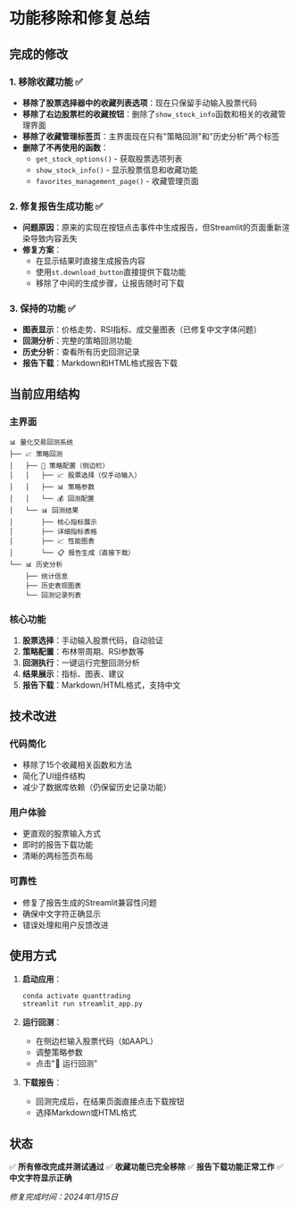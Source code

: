 # 功能移除和修复总结

## 完成的修改

### 1. 移除收藏功能 ✅
- **移除了股票选择器中的收藏列表选项**：现在只保留手动输入股票代码
- **移除了右边股票栏的收藏按钮**：删除了`show_stock_info`函数和相关的收藏管理界面
- **移除了收藏管理标签页**：主界面现在只有"策略回测"和"历史分析"两个标签
- **删除了不再使用的函数**：
  - `get_stock_options()` - 获取股票选项列表
  - `show_stock_info()` - 显示股票信息和收藏功能
  - `favorites_management_page()` - 收藏管理页面

### 2. 修复报告生成功能 ✅
- **问题原因**：原来的实现在按钮点击事件中生成报告，但Streamlit的页面重新渲染导致内容丢失
- **修复方案**：
  - 在显示结果时直接生成报告内容
  - 使用`st.download_button`直接提供下载功能
  - 移除了中间的生成步骤，让报告随时可下载

### 3. 保持的功能 ✅
- **图表显示**：价格走势、RSI指标、成交量图表（已修复中文字体问题）
- **回测分析**：完整的策略回测功能
- **历史分析**：查看所有历史回测记录
- **报告下载**：Markdown和HTML格式报告下载

## 当前应用结构

### 主界面
```
📊 量化交易回测系统
├── 📈 策略回测
│   ├── 🔧 策略配置（侧边栏）
│   │   ├── 📈 股票选择（仅手动输入）
│   │   ├── 📊 策略参数
│   │   └── 💰 回测配置
│   └── 📊 回测结果
│       ├── 核心指标展示
│       ├── 详细指标表格
│       ├── 📈 性能图表
│       └── 📋 报告生成（直接下载）
└── 📊 历史分析
    ├── 统计信息
    ├── 历史表现图表
    └── 回测记录列表
```

### 核心功能
1. **股票选择**：手动输入股票代码，自动验证
2. **策略配置**：布林带周期、RSI参数等
3. **回测执行**：一键运行完整回测分析
4. **结果展示**：指标、图表、建议
5. **报告下载**：Markdown/HTML格式，支持中文

## 技术改进

### 代码简化
- 移除了15个收藏相关函数和方法
- 简化了UI组件结构
- 减少了数据库依赖（仍保留历史记录功能）

### 用户体验
- 更直观的股票输入方式
- 即时的报告下载功能
- 清晰的两标签页布局

### 可靠性
- 修复了报告生成的Streamlit兼容性问题
- 确保中文字符正确显示
- 错误处理和用户反馈改进

## 使用方式

1. **启动应用**：
   ```bash
   conda activate quanttrading
   streamlit run streamlit_app.py
   ```

2. **运行回测**：
   - 在侧边栏输入股票代码（如AAPL）
   - 调整策略参数
   - 点击"🚀 运行回测"

3. **下载报告**：
   - 回测完成后，在结果页面直接点击下载按钮
   - 选择Markdown或HTML格式

## 状态
✅ **所有修改完成并测试通过**
✅ **收藏功能已完全移除**
✅ **报告下载功能正常工作**
✅ **中文字符显示正确**

*修复完成时间：2024年1月15日*